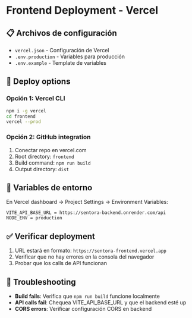 # Frontend Deployment - Vercel

## 📋 Archivos de configuración

- `vercel.json` - Configuración de Vercel
- `.env.production` - Variables para producción
- `.env.example` - Template de variables

## 🚀 Deploy options

### Opción 1: Vercel CLI

```bash
npm i -g vercel
cd frontend
vercel --prod
```

### Opción 2: GitHub integration

1. Conectar repo en vercel.com
2. Root directory: `frontend`
3. Build command: `npm run build`
4. Output directory: `dist`

## 🔧 Variables de entorno

En Vercel dashboard → Project Settings → Environment Variables:

```
VITE_API_BASE_URL = https://sentora-backend.onrender.com/api
NODE_ENV = production
```

## ✅ Verificar deployment

1. URL estará en formato: `https://sentora-frontend.vercel.app`
2. Verificar que no hay errores en la consola del navegador
3. Probar que los calls de API funcionan

## 🐛 Troubleshooting

- **Build fails**: Verifica que `npm run build` funcione localmente
- **API calls fail**: Chequea VITE_API_BASE_URL y que el backend esté up
- **CORS errors**: Verificar configuración CORS en backend
